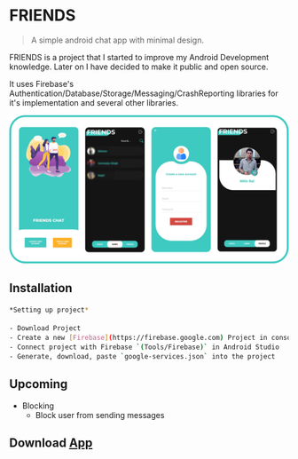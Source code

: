 # FRIENDS
> A simple android chat app with minimal design.

FRIENDS is a project that I started to improve my Android Development knowledge.
Later on I have decided to make it public and open source.

It uses Firebase's Authentication/Database/Storage/Messaging/CrashReporting libraries for it's implementation
and several other libraries.

![](header.png)

## Installation
```sh
*Setting up project*

- Download Project
- Create a new [Firebase](https://firebase.google.com) Project in console
- Connect project with Firebase `(Tools/Firebase)` in Android Studio
- Generate, download, paste `google-services.json` into the project

```

## Upcoming

- Blocking
  - Block user from sending messages
  
  
## Download [App](https://labs.xda-developers.com/store/app/com.dvlnitins.friends)

